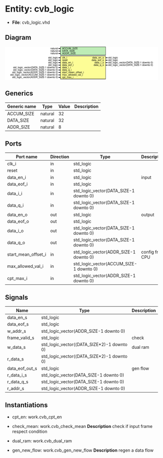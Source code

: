 # Entity: cvb_logic

- **File**: cvb_logic.vhd
## Diagram

![Diagram](cvb_logic.svg "Diagram")
## Generics

| Generic name | Type    | Value | Description |
| ------------ | ------- | ----- | ----------- |
| ACCUM_SIZE   | natural | 32    |             |
| DATA_SIZE    | natural | 32    |             |
| ADDR_SIZE    | natural | 8     |             |
## Ports

| Port name           | Direction | Type                                    | Description     |
| ------------------- | --------- | --------------------------------------- | --------------- |
| clk_i               | in        | std_logic                               |                 |
| reset               | in        | std_logic                               |                 |
| data_en_i           | in        | std_logic                               | input           |
| data_eof_i          | in        | std_logic                               |                 |
| data_i_i            | in        | std_logic_vector(DATA_SIZE-1 downto 0)  |                 |
| data_q_i            | in        | std_logic_vector(DATA_SIZE-1 downto 0)  |                 |
| data_en_o           | out       | std_logic                               | output          |
| data_eof_o          | out       | std_logic                               |                 |
| data_i_o            | out       | std_logic_vector(DATA_SIZE-1 downto 0)  |                 |
| data_q_o            | out       | std_logic_vector(DATA_SIZE-1 downto 0)  |                 |
| start_mean_offset_i | in        | std_logic_vector(ADDR_SIZE-1 downto 0)  | config from CPU |
| max_allowed_val_i   | in        | std_logic_vector(ACCUM_SIZE-1 downto 0) |                 |
| cpt_max_i           | in        | std_logic_vector(ADDR_SIZE-1 downto 0)  |                 |
## Signals

| Name           | Type                                       | Description |
| -------------- | ------------------------------------------ | ----------- |
| data_en_s      | std_logic                                  |             |
| data_eof_s     | std_logic                                  |             |
| w_addr_s       | std_logic_vector(ADDR_SIZE-1 downto 0)     |             |
| frame_valid_s  | std_logic                                  | check       |
| w_data_s       | std_logic_vector((DATA_SIZE*2)-1 downto 0) | dual ram    |
| r_data_s       | std_logic_vector((DATA_SIZE*2)-1 downto 0) |             |
| data_eof_out_s | std_logic                                  | gen flow    |
| r_data_i_s     | std_logic_vector(DATA_SIZE-1 downto 0)     |             |
|  r_data_q_s    | std_logic_vector(DATA_SIZE-1 downto 0)     |             |
| r_addr_s       | std_logic_vector(ADDR_SIZE-1 downto 0)     |             |
## Instantiations

- cpt_en: work.cvb_cpt_en
- check_mean: work.cvb_check_mean
**Description**
check if input frame respect condition

- dual_ram: work.cvb_dual_ram
- gen_new_flow: work.cvb_gen_new_flow
**Description**
regen a data flow

